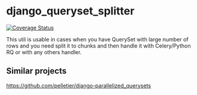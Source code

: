 django_queryset_splitter
========================
[![Coverage Status](https://coveralls.io/repos/github/SakuradaJun/django-queryset-splitter/badge.svg?branch=master)](https://coveralls.io/github/SakuradaJun/django-queryset-splitter?branch=master)

This util is usable in cases when you have QuerySet with large number of rows and you need split it to chunks and then handle it with Celery/Python RQ or with any others handler.

<!--Installation-->
<!---------------->
<!--```bash-->
<!--$ pip install django-queryset-splitter-->
<!--```-->

Similar projects
----------------

https://github.com/pelletier/django-parallelized_querysets
